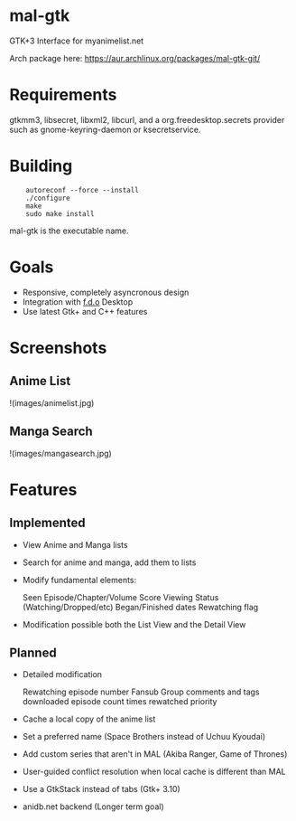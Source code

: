 mal-gtk
=======

GTK+3 Interface for myanimelist.net

Arch package here: https://aur.archlinux.org/packages/mal-gtk-git/

Requirements
============
gtkmm3, libsecret, libxml2, libcurl, and a org.freedesktop.secrets
provider such as gnome-keyring-daemon or ksecretservice.

Building
========
        autoreconf --force --install
        ./configure
        make
        sudo make install

mal-gtk is the executable name.

Goals
=====
- Responsive, completely asyncronous design
- Integration with [f.d.o](http://freedesktop.org) Desktop
- Use latest Gtk+ and C++ features

Screenshots
===========
Anime List
----------
!(images/animelist.jpg)

Manga Search
------------
!(images/mangasearch.jpg)

Features
========
Implemented
-----------
- View Anime and Manga lists
- Search for anime and manga, add them to lists
- Modify fundamental elements:
  
  Seen Episode/Chapter/Volume 
  Score
  Viewing Status (Watching/Dropped/etc)
  Began/Finished dates
  Rewatching flag
- Modification possible both the List View and the Detail View

Planned
-------
- Detailed modification

  Rewatching episode number
  Fansub Group
  comments and tags
  downloaded episode count
  times rewatched
  priority

- Cache a local copy of the anime list
- Set a preferred name (Space Brothers instead of Uchuu Kyoudai)
- Add custom series that aren't in MAL (Akiba Ranger, Game of Thrones)
- User-guided conflict resolution when local cache is different than MAL
- Use a GtkStack instead of tabs (Gtk+ 3.10)
- anidb.net backend (Longer term goal)

